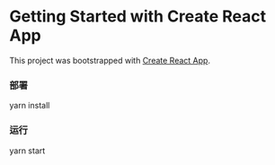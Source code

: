 # Getting Started with Create React App

This project was bootstrapped with [Create React App](https://github.com/facebook/create-react-app).

### 部署
yarn install

### 运行
yarn start
